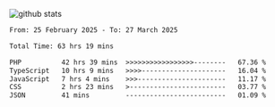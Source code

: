 
![github stats](https://github-readme-stats.vercel.app/api?username=realmahd1&show_icons=true&theme=codeSTACKr&hide_rank=true&count_private=true)

<!--START_SECTION:waka-->

```txt
From: 25 February 2025 - To: 27 March 2025

Total Time: 63 hrs 19 mins

PHP          42 hrs 39 mins  >>>>>>>>>>>>>>>>>--------   67.36 %
TypeScript   10 hrs 9 mins   >>>>---------------------   16.04 %
JavaScript   7 hrs 4 mins    >>>----------------------   11.17 %
CSS          2 hrs 23 mins   >------------------------   03.77 %
JSON         41 mins         -------------------------   01.09 %
```

<!--END_SECTION:waka-->
